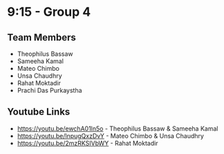 # 9:15 - Group 4

## Team Members
- Theophilus Bassaw
- Sameeha Kamal
- Mateo Chimbo
- Unsa Chaudhry
- Rahat Moktadir
- Prachi Das Purkaystha

## Youtube Links
- https://youtu.be/ewchA01ln5o - Theophilus Bassaw & Sameeha Kamal
- https://youtu.be/lnpugQxzDvY - Mateo Chimbo & Unsa Chaudhry
- https://youtu.be/2mzRKSIVbWY - Rahat Moktadir
